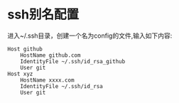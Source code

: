 
# ssh别名配置

进入~/.ssh目录，创建一个名为config的文件,输入如下内容:

```
Host github
    HostName github.com
    IdentityFile ~/.ssh/id_rsa_github
    User git
Host xyz
    HostName xxxx.com
    IdentityFile ~/.ssh/id_rsa
    User git

```